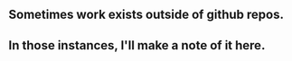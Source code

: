 ## Sometimes work exists outside of github repos. 
## In those instances, I'll make a note of it here.
